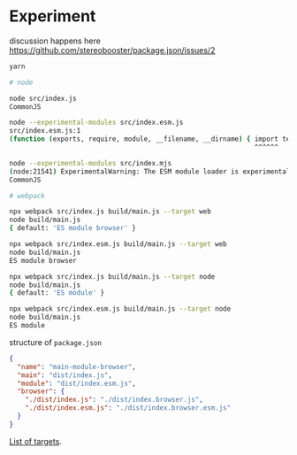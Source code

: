 # Experiment

discussion happens here https://github.com/stereobooster/package.json/issues/2

```sh
yarn

# node

node src/index.js
CommonJS

node --experimental-modules src/index.esm.js
src/index.esm.js:1
(function (exports, require, module, __filename, __dirname) { import test from "main-module-browser";
                                                              ^^^^^^

node --experimental-modules src/index.mjs
(node:21541) ExperimentalWarning: The ESM module loader is experimental.
CommonJS

# webpack

npx webpack src/index.js build/main.js --target web
node build/main.js
{ default: 'ES module browser' }

npx webpack src/index.esm.js build/main.js --target web
node build/main.js
ES module browser

npx webpack src/index.js build/main.js --target node
node build/main.js
{ default: 'ES module' }

npx webpack src/index.esm.js build/main.js --target node
node build/main.js
ES module
```

structure of `package.json`

```json
{
  "name": "main-module-browser",
  "main": "dist/index.js",
  "module": "dist/index.esm.js",
  "browser": {
    "./dist/index.js": "./dist/index.browser.js",
    "./dist/index.esm.js": "./dist/index.browser.esm.js"
  }
}
```

[List of targets](https://webpack.js.org/configuration/target/).
